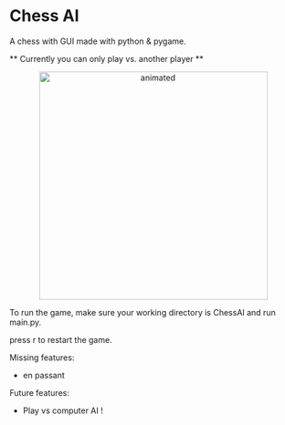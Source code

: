 # Chess AI
A chess with GUI made with python & pygame.

** Currently you can only play vs. another player **

<p align="center">
  <img src="https://user-images.githubusercontent.com/103533203/169710341-fd54f2cd-38da-4a8e-95c3-7afd65e60247.gif" width="400" alt="animated" />
</p>

To run the game, make sure your working directory is ChessAI and run main.py.

press r to restart the game.

Missing features:
- en passant

Future features:
- Play vs computer AI !
